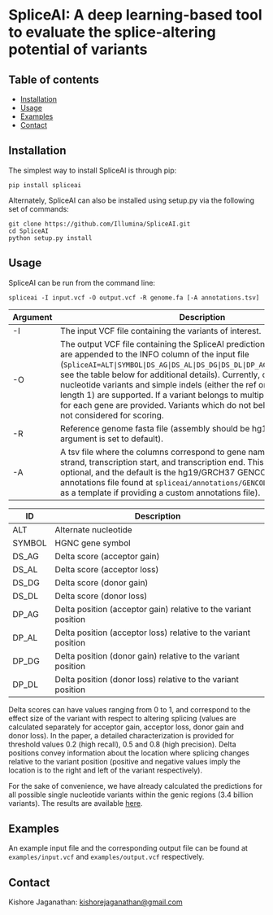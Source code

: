 # SpliceAI: A deep learning-based tool to evaluate the splice-altering potential of variants

## Table of contents

  * [Installation](#installation)
  * [Usage](#usage)
  * [Examples](#examples)
  * [Contact](#contact)

## Installation

The simplest way to install SpliceAI is through pip:
```
pip install spliceai
```

Alternately, SpliceAI can also be installed using setup.py via the following set of commands:
```
git clone https://github.com/Illumina/SpliceAI.git
cd SpliceAI
python setup.py install
```

## Usage

SpliceAI can be run from the command line: 
```
spliceai -I input.vcf -O output.vcf -R genome.fa [-A annotations.tsv]
```
| Argument | Description |
| -------- | ----------- |
|    -I    | The input VCF file containing the variants of interest. |
|    -O    | The output VCF file containing the SpliceAI predictions. The predictions are appended to the INFO column of the input file (`SpliceAI=ALT\|SYMBOL\|DS_AG\|DS_AL\|DS_DG\|DS_DL\|DP_AG\|DP_AL\|DP_DG\|DP_DL`: see the table below for additional details). Currently, only single nucleotide variants and simple indels (either the ref or alt should be of length 1) are supported. If a variant belongs to multiple genes, predictions for each gene are provided. Variants which do not belong to any gene are not considered for scoring. |
|    -R    | Reference genome fasta file (assembly should be hg19/GRCh37 if -A argument is set to default). |
|    -A    | A tsv file where the columns correspond to gene name, chromosome, strand, transcription start, and transcription end. This argument is optional, and the default is the hg19/GRCH37 GENCODE.v24lift37 annotations file found at `spliceai/annotations/GENCODE.v24lift37` (use it as a template if providing a custom annotations file). |

|    ID    | Description |
| -------- | ----------- |
|  ALT     | Alternate nucleotide |
|  SYMBOL  | HGNC gene symbol |
|  DS_AG   | Delta score (acceptor gain) |
|  DS_AL   | Delta score (acceptor loss) |
|  DS_DG   | Delta score (donor gain) |
|  DS_DL   | Delta score (donor loss) |
|  DP_AG   | Delta position (acceptor gain) relative to the variant position |
|  DP_AL   | Delta position (acceptor loss) relative to the variant position |
|  DP_DG   | Delta position (donor gain) relative to the variant position |
|  DP_DL   | Delta position (donor loss) relative to the variant position |

Delta scores can have values ranging from 0 to 1, and correspond to the effect size of the variant with respect to altering splicing (values are calculated separately for acceptor gain, acceptor loss, donor gain and donor loss). In the paper, a detailed characterization is provided for threshold values 0.2 (high recall), 0.5 and 0.8 (high precision). Delta positions convey information about the location where splicing changes relative to the variant position (positive and negative values imply the location is to the right and left of the variant respectively). 

For the sake of convenience, we have already calculated the predictions for all possible single nucleotide variants within the genic regions (3.4 billion variants). The results are available [here](https://basespace.illumina.com/s/5u6ThOblecrh).

## Examples

An example input file and the corresponding output file can be found at `examples/input.vcf` and `examples/output.vcf` respectively.

## Contact

Kishore Jaganathan: kishorejaganathan@gmail.com


